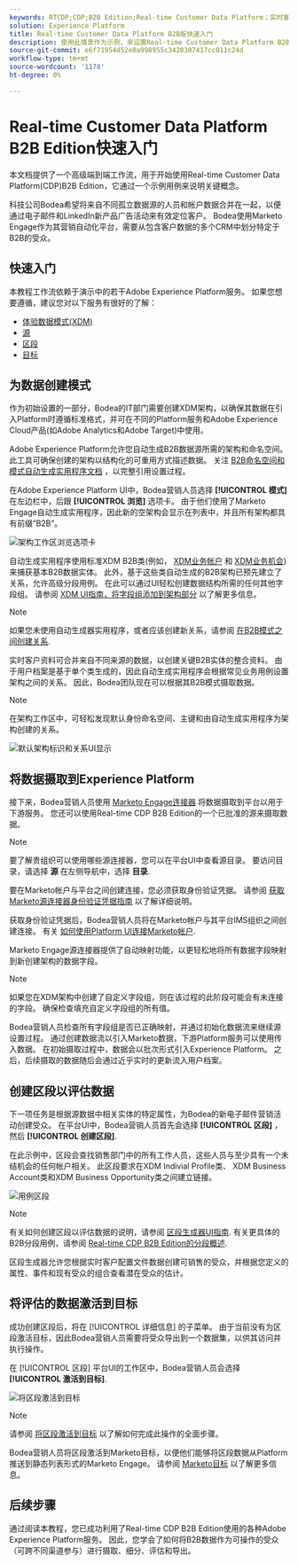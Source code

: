 ```yaml
---
keywords: RTCDP;CDP;B2B Edition;Real-time Customer Data Platform；实时客户数据平台；实时CDP;b2b;CDP
solution: Experience Platform
title: Real-time Customer Data Platform B2B版快速入门
description: 使用此情景作为示例，来设置Real-time Customer Data Platform B2B Edition的实施。
source-git-commit: e6f71954d52e0a998955c3420307417cc011c24d
workflow-type: tm+mt
source-wordcount: '1178'
ht-degree: 0%

---
```


# Real-time Customer Data Platform B2B Edition快速入门

本文档提供了一个高级端到端工作流，用于开始使用Real-time Customer Data Platform(CDP)B2B Edition，它通过一个示例用例来说明关键概念。

科技公司Bodea希望将来自不同孤立数据源的人员和帐户数据合并在一起，以便通过电子邮件和LinkedIn新产品广告活动来有效定位客户。 Bodea使用Marketo Engage作为其营销自动化平台，需要从包含客户数据的多个CRM中划分特定于B2B的受众。

## 快速入门

本教程工作流依赖于演示中的若干Adobe Experience Platform服务。 如果您想要遵循，建议您对以下服务有很好的了解：

- [体验数据模式(XDM)](../xdm/home.md)
- [源](../sources/home.md)
- [区段](../segmentation/home.md)
- [目标](../destinations/home.md)

## 为数据创建模式

作为初始设置的一部分，Bodea的IT部门需要创建XDM架构，以确保其数据在引入Platform时遵循标准格式，并可在不同的Platform服务和Adobe Experience Cloud产品(如Adobe Analytics和Adobe Target)中使用。

Adobe Experience Platform允许您自动生成B2B数据源所需的架构和命名空间。 此工具可确保创建的架构以结构化的可重用方式描述数据。 关注 [B2B命名空间和模式自动生成实用程序文档](../sources/connectors/adobe-applications/marketo/marketo-namespaces.md) ，以完整引用设置过程。

在Adobe Experience Platform UI中，Bodea营销人员选择 **[!UICONTROL 模式]** 在左边栏中，后跟 **[!UICONTROL 浏览]** 选项卡。 由于他们使用了Marketo Engage自动生成实用程序，因此新的空架构会显示在列表中，并且所有架构都具有前缀“B2B”。

![架构工作区浏览选项卡](./assets/b2b-tutorial/empty-b2b-schemas.png)

自动生成实用程序使用标准XDM B2B类(例如， [XDM业务帐户](../xdm/classes/b2b/business-account.md) 和 [XDM业务机会](../xdm/classes/b2b/business-opportunity.md))来捕获基本B2B数据实体。 此外，基于这些类自动生成的B2B架构已预先建立了关系，允许高级分段用例。 在此可以通过UI轻松创建数据结构所需的任何其他字段组。 请参阅 [XDM UI指南，将字段组添加到架构部分](../xdm/ui/resources/schemas.md#add-field-groups) 以了解更多信息。

>[!NOTE]
> 
>如果您未使用自动生成器实用程序，或者应该创建新关系，请参阅 [在B2B模式之间创建关系](../xdm/tutorials/relationship-b2b.md).

实时客户资料可合并来自不同来源的数据，以创建关键B2B实体的整合资料。 由于用户档案是基于单个类生成的，因此自动生成实用程序会根据常见业务用例设置架构之间的关系。 因此，Bodea团队现在可以根据其B2B模式摄取数据。

>[!NOTE]
> 
>在架构工作区中，可轻松发现默认身份命名空间、主键和由自动生成实用程序为架构创建的关系。
>
>![默认架构标识和关系UI显示](./assets/b2b-tutorial/schema-identity-relationship.png)

## 将数据摄取到Experience Platform

接下来，Bodea营销人员使用 [Marketo Engage连接器](../sources/connectors/adobe-applications/marketo/marketo.md) 将数据摄取到平台以用于下游服务。 您还可以使用Real-time CDP B2B Edition的一个已批准的源来摄取数据。

>[!NOTE]
> 
>要了解贵组织可以使用哪些源连接器，您可以在平台UI中查看源目录。 要访问目录，请选择 **源** 在左侧导航中，选择 **目录**.

要在Marketo帐户与平台之间创建连接，您必须获取身份验证凭据。 请参阅 [获取Marketo源连接器身份验证凭据指南](../sources/connectors/adobe-applications/marketo/marketo-auth.md) 以了解详细说明。

获取身份验证凭据后，Bodea营销人员将在Marketo帐户与其平台IMS组织之间创建连接。 有关 [如何使用Platform UI连接Marketo帐户](../sources/tutorials/ui/create/adobe-applications/marketo.md).

Marketo Engage源连接器提供了自动映射功能，以更轻松地将所有数据字段映射到新创建架构的数据字段。

>[!NOTE]
> 
>如果您在XDM架构中创建了自定义字段组，则在该过程的此阶段可能会有未连接的字段。 确保检查填充自定义字段组的所有值。

Bodea营销人员检查所有字段组是否已正确映射，并通过初始化数据流来继续源设置过程。 通过创建数据流以引入Marketo数据，下游Platform服务可以使用传入数据。 在初始摄取过程中，数据会以批次形式引入Experience Platform。 之后，后续摄取的数据随后会通过近乎实时的更新流入用户档案。

## 创建区段以评估数据

下一项任务是根据源数据中相关实体的特定属性，为Bodea的新电子邮件营销活动创建受众。 在平台UI中，Bodea营销人员首先会选择 **[!UICONTROL 区段]** ，然后 **[!UICONTROL 创建区段]**.

在此示例中，区段会查找销售部门中的所有工作人员，这些人员与至少具有一个未结机会的任何帐户相关。 此区段要求在XDM Indivial Profile类、 XDM Business Account类和XDM Business Opportunity类之间建立链接。

![用例区段](./assets/b2b-tutorial/use-case-segment.png)

>[!NOTE]
> 
>有关如何创建区段以评估数据的说明，请参阅 [区段生成器UI指南](../segmentation/ui/segment-builder.md). 有关更具体的B2B分段用例，请参阅 [Real-time CDP B2B Edition的分段概述](./segmentation/b2b.md).

区段生成器允许您根据实时客户配置文件数据创建可销售的受众，并根据您定义的属性、事件和现有受众的组合查看潜在受众的估计。

## 将评估的数据激活到目标

成功创建区段后，将在 [!UICONTROL 详细信息] 的子菜单。 由于当前没有为区段激活目标，因此Bodea营销人员需要将受众导出到一个数据集，以供其访问并执行操作。

在 [!UICONTROL 区段] 平台UI的工作区中，Bodea营销人员会选择 **[!UICONTROL 激活到目标]**.

![将区段激活到目标](./assets/b2b-tutorial/activate-to-destination.png)

>[!NOTE]
> 
>请参阅 [将区段激活到目标](https://experienceleague.adobe.com/docs/marketo/using/product-docs/core-marketo-concepts/smart-lists-and-static-lists/static-lists/push-an-adobe-experience-cloud-segment-to-a-marketo-static-list.html) 以了解如何完成此操作的全面步骤。

Bodea营销人员将区段激活到Marketo目标，以便他们能够将区段数据从Platform推送到静态列表形式的Marketo Engage。 请参阅 [Marketo目标](https://experienceleague.adobe.com/docs/experience-platform/destinations/catalog/adobe/marketo-engage.html) 以了解更多信息。

## 后续步骤

通过阅读本教程，您已成功利用了Real-time CDP B2B Edition使用的各种Adobe Experience Platform服务。 因此，您学会了如何将B2B数据作为可操作的受众（可跨不同渠道参与）进行摄取、细分、评估和导出。
